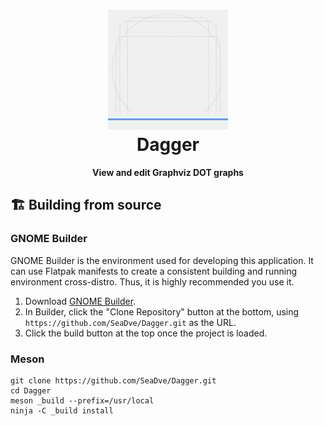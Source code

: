 <h1 align="center">
  <img src="data/icons/io.github.seadve.Dagger.svg" alt="Dagger" width="192" height="192"/>
  <br>
  Dagger
</h1>

<p align="center">
  <strong>View and edit Graphviz DOT graphs</strong>
</p>

## 🏗️ Building from source

### GNOME Builder
GNOME Builder is the environment used for developing this application. It can use Flatpak manifests to create a consistent building and running environment cross-distro. Thus, it is highly recommended you use it.

1. Download [GNOME Builder](https://flathub.org/apps/details/org.gnome.Builder).
2. In Builder, click the "Clone Repository" button at the bottom, using `https://github.com/SeaDve/Dagger.git` as the URL.
3. Click the build button at the top once the project is loaded.

### Meson
```
git clone https://github.com/SeaDve/Dagger.git
cd Dagger
meson _build --prefix=/usr/local
ninja -C _build install
```
